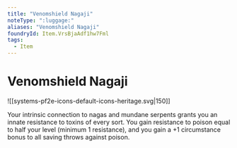 ```yaml
---
title: "Venomshield Nagaji"
noteType: ":luggage:"
aliases: "Venomshield Nagaji"
foundryId: Item.VrsBjaAdf1hw7Fml
tags:
  - Item
---
```


# Venomshield Nagaji
![[systems-pf2e-icons-default-icons-heritage.svg|150]]

Your intrinsic connection to nagas and mundane serpents grants you an innate resistance to toxins of every sort. You gain resistance to poison equal to half your level (minimum 1 resistance), and you gain a +1 circumstance bonus to all saving throws against poison.
